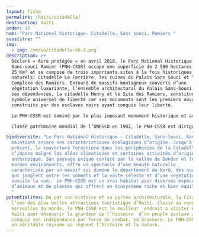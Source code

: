 ```yaml
---
layout: fiche
permalink: /haiti/citadelle/
destination: Haïti
order: 17
nom: "Parc National historique- Citadelle, Sans souci, Ramiers "
soustitre: ""
img:
  - img: /media/citadelle-ok-2.png
description: >+
  Déclaré « Aire protégée » en avril 2010, le Parc National Historique
  Sans-souci Ramier (PNH-CSSR) occupe une superficie de 2 500 hectares soit
  25 Km² et se compose de trois importants sites à la fois historiques et
  naturels: Citadelle La Ferrière, les ruines du Palais Sans Souci et le
  Complexe des Ramiers. Entouré de massifs montagneux couverts d’une
  végétation luxuriante, l’ensemble architectural du Palais Sans-Souci et
  ses dépendances, la citadelle Henry et le Site des Ramiers, constitue le
  symbole universel de liberté car ses monuments sont les premiers ouvrages
  construits par des esclaves noirs ayant conquis leur liberté.

  Le PNH-CSSR est dominé par le plus imposant monument historique et architectural haïtien, la Citadelle Henry (970 m d’altitude) qui a été construite par le Roi Henry Christophe (Henri Ier) au début du 19e siècle. Situés à l’intérieur du parc national historique créé par décret présidentiel en 1978 afin de préserver le splendide cadre naturel de pics montagneux couverts d’une végétation luxuriante, la Citadelle Henry, le site des Ramiers et le palais Sans-souci représentent les premiers monuments historiques accouchant l’indépendance de la première nation nègre du monde.

  Classé patrimoine mondial de l’UNESCO en 1982, le PNH-CSSR est dirigé depuis 2013 par un Conseil Interministériel de Gestion composé des représentants de six ministères, sous la présidence du Premier Ministre du Gouvernement de la République. Le Secrétariat permanent de ce conseil est assuré par la Direction Générale de l’ISPAN (Institut de Sauvegarde du Patrimoine National) point focal de l’État.

biodiversite: "Le Parc National Historique - Citadelle, Sans-Souci, Ramiers,
  maintient encore ses caractéristiques écologiques d’origine. Jusqu’à
  présent, la couverture forestière dans les périphéries de la Citadelle
  s’impose malgré les aléas climatiques et certaines activités d’origine
  anthropique. Son paysage unique conféré par la vallée de Dondon et les
  mornes environnants, offre un spectacle d’une beauté naturelle
  caractérisée par un massif qui domine le département du Nord, des nuages
  qui jonglent entre les sommets et la voute céleste et d’une végétation qui
  suscite la vue.  Le PNH-CSSR est un vrai habitat pour diverses espèces
  d’animaux et de plantes qui offrent un écosystème riche et bien équilibré.
  "
potentialites: De par son histoire et sa portée architecturale, la Citadelle est
  l’une des plus belles attractions touristique d’Haïti. Classé au rang des
  merveilles du monde, le PNH-CSSR est le meilleur  endroit à visiter en
  Haïti pour découvrir la grandeur de l’histoire  d’un peuple esclave ayant
  conquis son indépendance par force de combat, sa bravoure. Le PNH-CSSR est
  un véritable royaume où règnent l’histoire et la nature.
---
```

